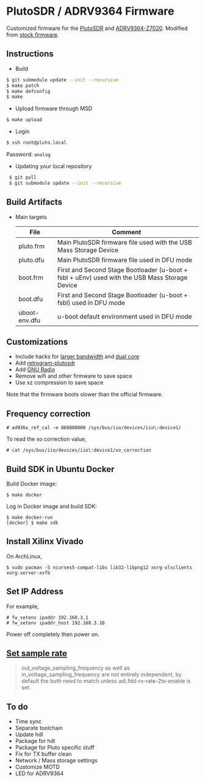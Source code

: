 # PlutoSDR / ADRV9364 Firmware 
Customized firmware for the [PlutoSDR](https://wiki.analog.com/university/tools/pluto "PlutoSDR Wiki Page") and [ADRV9364-Z7020](https://www.analog.com/en/design-center/evaluation-hardware-and-software/evaluation-boards-kits/adrv9364-z7020.html).
Modified from [stock firmware](https://github.com/analogdevicesinc/plutosdr-fw).

## Instructions

* Build
 ```bash
$ git submodule update --init --recursive
$ make patch
$ make defconfig
$ make
 ```
 
* Upload firmware through MSD
 ```bash
 $ make upload
 ```
 
 * Login
 ```bash
 $ ssh root@pluto.local
 ```
 Password: `analog`

 * Updating your local repository 
 ```bash 
  $ git pull
  $ git submodule update --init --recursive
  ```
 
## Build Artifacts

  * Main targets
 
     | File  | Comment |
     | ------------- | ------------- | 
     | pluto.frm | Main PlutoSDR firmware file used with the USB Mass Storage Device |
     | pluto.dfu | Main PlutoSDR firmware file used in DFU mode |
     | boot.frm  | First and Second Stage Bootloader (u-boot + fsbl + uEnv) used with the USB Mass Storage Device |
     | boot.dfu  | First and Second Stage Bootloader (u-boot + fsbl) used in DFU mode |
     | uboot-env.dfu  | u-boot default environment used in DFU mode |
     
## Customizations

* Include hacks for [larger bandwidth](https://www.rtl-sdr.com/adalm-pluto-sdr-hack-tune-70-mhz-to-6-ghz-and-gqrx-install/) and [dual core](https://www.rtl-sdr.com/plutosdr-sdr-plugin-new-dual-core-cpu-hack/)
* Add [retrogram-plutosdr](https://github.com/r4d10n/retrogram-plutosdr)
* Add [GNU Radio](https://www.gnuradio.org/)
* Remove wifi and other firmware to save space
* Use xz compression to save space

 Note that the firmware boots slower than the official firmware.
 
 ## Frequency correction
 ```console
 # ad936x_ref_cal -e 860000000 /sys/bus/iio/devices/iio\:device1/
 ```
 To read the xo correction value,
 ```console
 # cat /sys/bus/iio/devices/iio\:device1/xo_correction
 ```

## Build SDK in Ubuntu Docker

Build Docker image:
```console
$ make docker
```

Log in Docker image and build SDK:
```console
$ make docker-run
[docker] $ make sdk
```

## Install Xilinx Vivado

On ArchLinux,
```
$ sudo pacman -S ncurses5-compat-libs lib32-libpng12 xorg-xlsclients xorg-server-xvfb
```

## Set IP Address

For example,
```
# fw_setenv ipaddr 192.168.3.1
# fw_setenv ipaddr_host 192.168.3.10
```
Power off completely then power on.

## [Set sample rate](https://wiki.analog.com/resources/tools-software/linux-drivers/iio-transceiver/ad9361#settingquerying_the_tx_sample_rate)

> out_voltage_sampling_frequency as well as in_voltage_sampling_frequency are not entirely independent, by default the both need to match unless adi,fdd-rx-rate-2tx-enable is set.

## To do

* Time sync
* Separate toolchain
* Update hdl
* Package for hdl
* Package for Pluto specific stuff
* Fix for TX buffer clean
* Network / Mass storage settings
* Customize MOTD
* LED for ADRV9364
